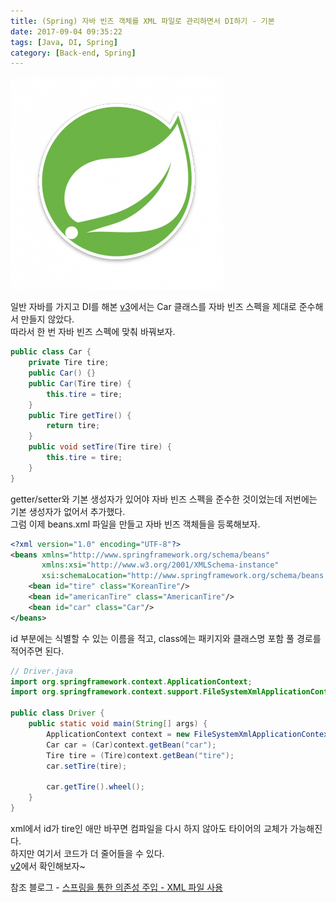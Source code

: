 ```yaml
---
title: (Spring) 자바 빈즈 객체를 XML 파일로 관리하면서 DI하기 - 기본
date: 2017-09-04 09:35:22
tags: [Java, DI, Spring]
category: [Back-end, Spring]
---
```

![](spring-di-v1/thumb.png)

일반 자바를 가지고 DI를 해본 [v3](/2017/09/04/di-v3/)에서는 Car 클래스를 자바 빈즈 스펙을 제대로 준수해서 만들지 않았다.  
따라서 한 번 자바 빈즈 스펙에 맞춰 바꿔보자.  
```java
public class Car {
    private Tire tire;
    public Car() {}
    public Car(Tire tire) {
        this.tire = tire; 
    }
    public Tire getTire() {
        return tire;
    }
    public void setTire(Tire tire) {
        this.tire = tire;
    }
}
```
getter/setter와 기본 생성자가 있어야 자바 빈즈 스펙을 준수한 것이었는데 저번에는 기본 생성자가 없어서 추가했다.  
그럼 이제 beans.xml 파일을 만들고 자바 빈즈 객체들을 등록해보자.  
```xml
<?xml version="1.0" encoding="UTF-8"?>
<beans xmlns="http://www.springframework.org/schema/beans"
       xmlns:xsi="http://www.w3.org/2001/XMLSchema-instance"
       xsi:schemaLocation="http://www.springframework.org/schema/beans http://www.springframework.org/schema/beans/spring-beans.xsd">
    <bean id="tire" class="KoreanTire"/>
    <bean id="americanTire" class="AmericanTire"/>
    <bean id="car" class="Car"/>
</beans>
```

id 부분에는 식별할 수 있는 이름을 적고, class에는 패키지와 클래스명 포함 풀 경로를 적어주면 된다.  

```java
// Driver.java
import org.springframework.context.ApplicationContext;
import org.springframework.context.support.FileSystemXmlApplicationContext;

public class Driver {
    public static void main(String[] args) {
        ApplicationContext context = new FileSystemXmlApplicationContext("/src/beans.xml");
        Car car = (Car)context.getBean("car");
        Tire tire = (Tire)context.getBean("tire");
        car.setTire(tire);

        car.getTire().wheel();
    }
}
```
xml에서 id가 tire인 애만 바꾸면 컴파일을 다시 하지 않아도 타이어의 교체가 가능해진다.  
하지만 여기서 코드가 더 줄어들을 수 있다.  
[v2](/2017/09/05/spring-di-v2/)에서 확인해보자~  

참조 블로그 - [스프링을 통한 의존성 주입 - XML 파일 사용](http://expert0226.tistory.com/192)